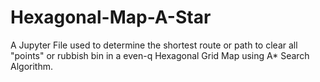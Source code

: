 # Hexagonal-Map-A-Star

A Jupyter File used to determine the shortest route or path to clear all "points" or rubbish bin in a even-q Hexagonal Grid Map using A* Search Algorithm. 
